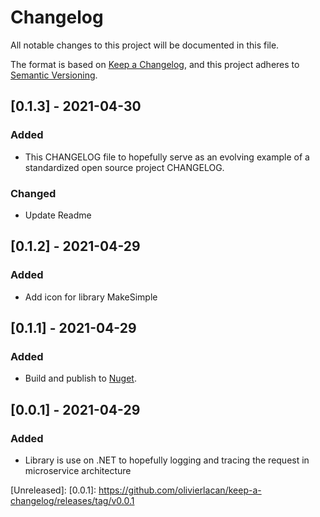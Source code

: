 # Changelog
All notable changes to this project will be documented in this file.

The format is based on [Keep a Changelog](https://keepachangelog.com/en/1.0.0/),
and this project adheres to [Semantic Versioning](https://semver.org/spec/v2.0.0.html).

## [0.1.3] - 2021-04-30
### Added
- This CHANGELOG file to hopefully serve as an evolving example of a
  standardized open source project CHANGELOG.
### Changed
- Update Readme 

## [0.1.2] - 2021-04-29
### Added
- Add icon for library MakeSimple

## [0.1.1] - 2021-04-29
### Added
- Build and publish to [Nuget](https://www.nuget.org/packages/MakeSimple.Logging).

## [0.0.1] - 2021-04-29
### Added
- Library is use on .NET to hopefully logging and tracing the request in microservice architecture

[Unreleased]: 
[0.0.1]: https://github.com/olivierlacan/keep-a-changelog/releases/tag/v0.0.1